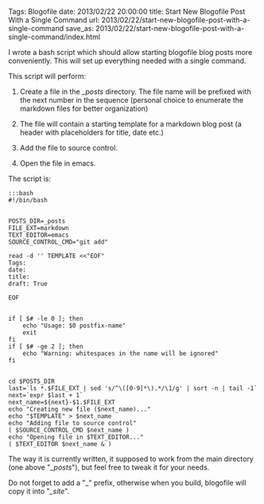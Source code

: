 Tags: Blogofile
date: 2013/02/22 20:00:00
title: Start New Blogofile Post With a Single Command
url: 2013/02/22/start-new-blogofile-post-with-a-single-command
save_as: 2013/02/22/start-new-blogofile-post-with-a-single-command/index.html



I wrote a bash script which should allow starting blogofile blog posts more conveniently. This will set up everything needed with a single command.

This script will perform:

1. Create a file in the _\_posts_ directory. The file name will be prefixed with the next number in the sequence (personal choice to enumerate the markdown files for better organization)

2. The file will contain a starting template for a markdown blog post (a header with placeholders for title, date etc.)

3. Add the file to source control.

4. Open the file in emacs.

The script is:

    :::bash 
    #!/bin/bash 
    
    
    POSTS_DIR=_posts
    FILE_EXT=markdown
    TEXT_EDITOR=emacs
    SOURCE_CONTROL_CMD="git add"
    
    read -d '' TEMPLATE <<"EOF"
    Tags: 
    date: 
    title: 
    draft: True
    
    EOF
    
    
    if [ $# -le 0 ]; then
    	echo "Usage: $0 postfix-name"
    	exit
    fi
    if [ $# -ge 2 ]; then 
    	echo "Warning: whitespaces in the name will be ignored" 
    fi
    
    
    cd $POSTS_DIR
    last=`ls *.$FILE_EXT | sed 's/^\([0-9]*\).*/\1/g' | sort -n | tail -1`
    next=`expr $last + 1`
    next_name=${next}-$1.$FILE_EXT
    echo "Creating new file ($next_name)..."
    echo "$TEMPLATE" > $next_name
    echo "Adding file to source control"
    ( $SOURCE_CONTROL_CMD $next_name )
    echo "Opening file in $TEXT_EDITOR..."
    ( $TEXT_EDITOR $next_name & )


The way it is currently written, it supposed to work from the main directory (one above "_\_posts_"), but feel free to tweak it for your needs. 

Do not forget to add a "\_" prefix, otherwise when you build, blogofile will copy it into "_\_site_".
